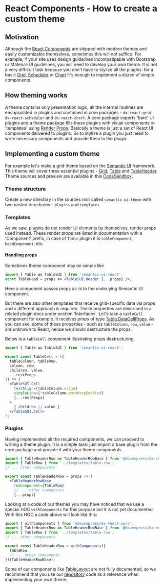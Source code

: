 # React Components - How to create a custom theme

## Motivation
Although the [React Components](https://devexpress.github.io/devextreme-reactive/react/) are shipped with modern themes and easily customizable themselves, sometimes this will not suffice. For example, if your site uses design guidelines incompatipable with Bootstrap or Material-UI guidelines, you will need to develop your own theme. It is not a very difficult task because you don't have to stylize all the plugins: for a basic [Grid](https://devexpress.github.io/devextreme-reactive/react/grid),  [Scheduler](https://devexpress.github.io/devextreme-reactive/react/scheduler) or [Chart](https://devexpress.github.io/devextreme-reactive/react/chart) it's enough to implement a dozen of simple components.

## How theming works
A theme contains only presentation logic, all the internal routines are encapsulated in plugins and contained in core packages - `dx-react-grid`, `dx-react-scheduler` and `dx-react-chart`. A core package exports 'bare' UI plugins and a theme package fills these plugins with visual components or 'templates' using [Render Props](https://reactjs.org/docs/render-props.html). Basically a theme is just a set of React UI components delivered to plugins. So to stylize a plugin you just need to write necessary components and provide them to the plugin.

## Implementing a custom theme
For example let's make a grid theme based on the [Semantic UI](https://react.semantic-ui.com/) framework. This theme will cover three essential plugins - [Grid](https://devexpress.github.io/devextreme-reactive/react/grid/docs/reference/grid/), [Table](https://devexpress.github.io/devextreme-reactive/react/grid/docs/reference/table/) and [TableHeader](https://devexpress.github.io/devextreme-reactive/react/grid/docs/reference/table-header-row/). Theme sources and preview are available in this [CodeSandbox](https://codesandbox.io/s/jmqwvjqw3).

### Theme structure
Create a new directory in the sources root called `semantic-ui-theme` with two nested directories - `plugins` and `templates`.

### Templates
As we saw, plugins do not render UI elements by themselves, render props used instead. These render props are listed in documentation with a 'Component' prefix, in case of `Table` plugin it is `tableComponent`, `headComponent`, etc.

#### Handling props
Sometimes theme component may be simple like
```jsx
import { Table as TableSUI } from 'semantic-ui-react';
const TableHead = props => <TableSUI.Header {...props} />;
```
Here a component passes props as-is to the underlying Semantic UI component.

But there are also other templates that receive grid-specific data via props and a different approach is required. These properties are described in a related plugin docs under section 'Interfaces'. Let's take a `tableCell` component for example. It receives props of type [Table.DataCellProps](https://devexpress.github.io/devextreme-reactive/react/grid/docs/reference/table/#tabledatacellprops). As you can see, some of these properties - such as `tableColumn`, `row`, `value` - are unknown to React, hence we should destructure the props.

Below is a `tableCell` component illustrating props destructuring.
```jsx
import { Table as TableSUI } from 'semantic-ui-react';

export const TableCell = ({
  tableColumn, tableRow,
  column, row,
  children, value,
  ...restProps
}) => (
  <TableSUI.Cell
    textAlign={tableColumn.align}
    singleLine={!tableColumn.wordWrapEnabled}
    {...restProps}
  >
    { children || value }
  </TableSUI.Cell>
);
```

### Plugins
Having implemented all the required components, we can proceed to writing a theme plugin. It is a simple task: just import a base plugin from the core package and provide it with your theme components.

```jsx
import { TableHeaderRow as TableHeaderRowBase } from '@devexpress/dx-react-grid';
import { TableRow } from '../templates/table-row';
// ... other components

export const TableHeaderRow = props => (
  <TableHeaderRowBase
    rowComponent={TableRow}
    // ... other components
    {...props}
```

Looking at a code of our themes you may have noticed that we use a special HOC `withComponents` for this purpose but it is not yet documented. With this HOC a code above will look like this:

```jsx
import { withComponents } from '@devexpress/dx-react-core';
import { TableHeaderRow as TableHeaderRowBase } from '@devexpress/dx-react-grid';
import { TableRow } from '../templates/table-row';
// ... other components

export const TableHeaderRow = withComponents({
  TableRow,
  // ... other components
})(TableHeaderRowBase);
```

Some of our components like [TableLayout](https://github.com/DevExpress/devextreme-reactive/blob/master/packages/dx-react-grid/src/components/table-layout.jsx) are not fully documented, so we recommend that you use our [repository](https://github.com/DevExpress/devextreme-reactive) code as a reference when implementing your own theme.
